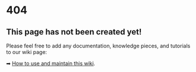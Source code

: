 # 404

## This page has not been created yet!

Please feel free to add any documentation, knowledge pieces, and tutorials to our wiki page:

➡ [How to use and maintain this wiki](https://github.com/Leibniz-HBI/Social-Media-Observatory/wiki/How-to-use-and-maintain-the-wiki).